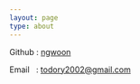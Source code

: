 ```yaml
---
layout: page
type: about
---
```


Github : [ngwoon](https://www.github.com/ngwoon)

Email&nbsp;&nbsp;&nbsp;: todory2002@gmail.com
